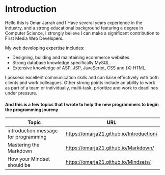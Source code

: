 # Introduction
Hello this is Omar Jarrah and I Have  several years experience in the industry, and a strong educational background featuring a degree in Computer Science, I strongly believe I can make a significant contribution to First Media Web Developers.

My web developing expertise includes:

 * Designing, building and maintaining ecommerce websites.
 * Strong database knowledge specifically MySQL.
 * Extensive knowledge of ASP, JSP, JavaScript, CSS and (X) HTML.

I possess excellent communication skills and can liaise effectively with both clients and work colleagues. Other strong points include an ability to work as part of a team or individually, multi-task, prioritize and work to deadlines under pressure.

#### And this is a few topics that I wrote to help the new programmers to begin the programming joureny 

Topic | URL
-----| -----
introduction message for programming | https://omarja21.github.io/Introduction/
Mastering the Markdown | https://omarja21.github.io/Markdown/
How your Mindset should be | https://omarja21.github.io/Mindsets/

 
